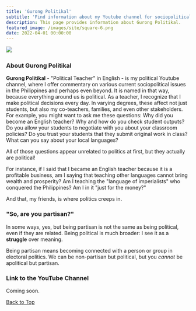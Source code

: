 ```yaml
---
title: 'Gurong Politikal'
subtitle: 'Find information about my Youtube channel for sociopolitical commentaries, "Gurong Politikal."'
description: This page provides information about Gurong Politikal.
featured_image: /images/site/square-6.png
date: 2022-04-01 00:00:00
---
```


<img src="https://senseigab.github.io/images/projects/guropolitikal/gurongpolitikal.png"> <img>

### About Gurong Politikal

**Gurong Politikal** - "Political Teacher" in English - is my political Youtube channel, where I offer commentary on various current sociopolitical issues in the Philippines and perhaps even beyond. It is named in that way, because everything around us is political. As a teacher, I recognize that I make political decisions every day. In varying degrees, these affect not just students, but also my co-teachers, families, and even other stakeholders. For example, you might want to ask me these questions: Why did you become an English teacher? Why and how do you check student outputs? Do you allow your students to negotiate with you about your classroom policies? Do you trust your students that they submit original work in class? What can you say about your local languages? 

All of those questions appear unrelated to politics at first, but they actually are political!

For instance, if I said that I became an English teacher because it is a profitable business, am I saying that teaching other languages cannot bring wealth and prosperity? Am I teaching the "language of imperialists" who conquered the Philippines? Am I in it "just for the money?" 

And that, my friends, is where politics creeps in. 

### "So, are you partisan?"

In some ways, yes, but being partisan is not the same as being political, even if they are related. Being political is much broader: I see it as a **struggle** over meaning.

Being partisan means becoming connected with a person or group in electoral politics. We can be non-partisan but political, but you *cannot* be apolitical but partisan.

### Link to the YouTube Channel

Coming soon.

<a href="#" class="button button--large">Back to Top</a>